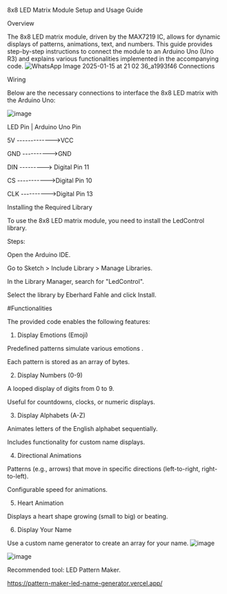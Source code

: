 8x8 LED Matrix Module Setup and Usage Guide

Overview

The 8x8 LED matrix module, driven by the MAX7219 IC, allows for dynamic displays of patterns, animations, text, and numbers. This guide provides step-by-step instructions to connect the module to an Arduino Uno (Uno R3) and explains various functionalities implemented in the accompanying code.
![WhatsApp Image 2025-01-15 at 21 02 36_a1993f46](https://github.com/user-attachments/assets/5ea47275-0563-4384-8573-4c96c37d2aff)
Connections

Wiring

Below are the necessary connections to interface the 8x8 LED matrix with the Arduino Uno:

![image](https://github.com/user-attachments/assets/70c6d212-4fbc-4eef-bf68-0f41c3181412)

LED Pin           |            Arduino Uno Pin

5V      ------------->VCC 

GND      ---------->GND

DIN     ---------> Digital Pin 11

CS     ----------->Digital Pin 10

CLK     ---------->Digital Pin 13

Installing the Required Library

To use the 8x8 LED matrix module, you need to install the LedControl library.

Steps:

Open the Arduino IDE.

Go to Sketch > Include Library > Manage Libraries.

In the Library Manager, search for "LedControl".

Select the library by Eberhard Fahle and click Install.


#Functionalities

The provided code enables the following features:

1. Display Emotions (Emoji)

Predefined patterns simulate various emotions .

Each pattern is stored as an array of bytes.

2. Display Numbers (0-9)

A looped display of digits from 0 to 9.

Useful for countdowns, clocks, or numeric displays.

3. Display Alphabets (A-Z)

Animates letters of the English alphabet sequentially.

Includes functionality for custom name displays.

4. Directional Animations

Patterns (e.g., arrows) that move in specific directions (left-to-right, right-to-left).

Configurable speed for animations.

5. Heart Animation

Displays a heart shape growing (small to big) or beating.

6. Display Your Name

Use a custom name generator to create an array for your name.
![image](https://github.com/user-attachments/assets/db42a9ed-6c0a-4be3-9326-ebfbdb7f45ac)

![image](https://github.com/user-attachments/assets/55f2c4df-a887-4f93-b188-2d9d012261e7)

Recommended tool: LED Pattern Maker.

https://pattern-maker-led-name-generator.vercel.app/
